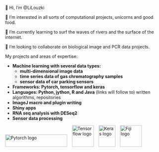 👋 Hi, I’m @LiLouzki

👀 I’m interested in all sorts of computational projects, unicorns and good food.

🌱 I’m currently learning to surf the waves of rivers and the surface of the internet.

💞️ I’m looking to collaborate on biological image and PCR data projects.

My projects and areas of expertise:

* **Machine learning with several data types:**
  * **multi-dimensional image data**
  * **time series data of gas chromatography samples**
  * **sensor data of car parking sensors**
* **Frameworks: Pytorch, tensorflow and keras** 
* **Languages: Python, jython, R and Java** (links will follow to) written algorithms, repositories
* **ImageJ macro and plugin writing** 
* **Shiny apps** 
* **RNA seq analysis with DESeq2** 
* **Sensor data processing** 

<a href="https://github.com/pytorch/"><img src="https://upload.wikimedia.org/wikipedia/commons/9/96/Pytorch_logo.png" width="200" height="40" alt="Pytorch logo" /></a>&nbsp;&nbsp;&nbsp;
<a href="https://github.com/tensorflow/"><img src="https://upload.wikimedia.org/wikipedia/commons/2/2d/Tensorflow_logo.svg" width="70" height="70" alt="Tensorflow logo" /></a>&nbsp;&nbsp;&nbsp;
<a href="https://github.com/keras-team/keras"><img src="https://upload.wikimedia.org/wikipedia/commons/a/ae/Keras_logo.svg" width="54" height="70" alt="Keras logo" /></a>&nbsp;&nbsp;&nbsp;
<a href="https://github.com/imagej"><img src="https://github.com/fiji/fiji/blob/master/images/fiji-logo-1.0-128x128.png" width="70" height="70" alt="Fiji logo" /></a>&nbsp;&nbsp;&nbsp;



<!---
LiLouzki/LiLouzki is a ✨ special ✨ repository because its `README.md` (this file) appears on your GitHub profile.
You can click the Preview link to take a look at your changes.
--->
